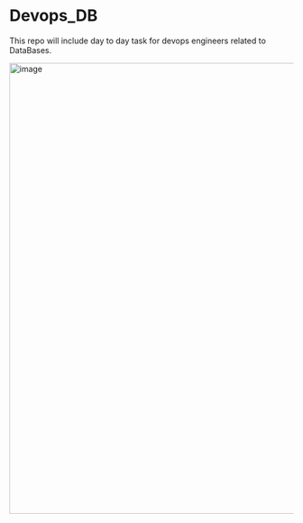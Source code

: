 # Devops_DB

 This repo will include day to day task for devops engineers related to DataBases.


<img src="https://www.veritis.com/wp-content/uploads/2019/01/Database-development-the-secret-behind-the-rising-DevOps-adoption.jpg" alt="image" width="800">

